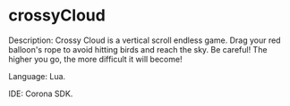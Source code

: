 # crossyCloud 
Description: Crossy Cloud is a vertical scroll endless game. Drag your red balloon's rope to avoid hitting birds and reach the sky. Be careful! The higher you go, the more difficult it will become!

Language: Lua.

IDE: Corona SDK.
